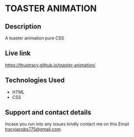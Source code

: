 # TOASTER ANIMATION

## Description
A toaster animation pure CSS

## Live link
https://thuotracy.github.io/toaster-animation/

## Technologies Used
* HTML
* CSS

## Support and contact details
Incase you run into any issues kindly contact me on this Email tracyjacobs775@gmail.com.
